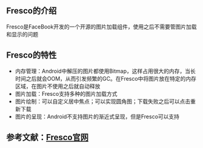 ## Fresco的介绍
Fresco是FaceBook开发的一个开源的图片加载组件，使用之后不需要管图片加载和显示的问题

## Fresco的特性
 - 内存管理：Android中解压的图片都使用Bitmap，这样占用很大的内存，当长时间之后就会OOM，从而引发频繁的GC。在Fresco中将图片放在特定的内存区域，在图片不使用之后就自动释放
 - 图片加载：Fresco支持多种的图片加载方式
 - 图片绘制：可以自定义居中焦点；可以实现圆角图；下载失败之后可以点击重新下载
 - 图片的呈现：Android不支持图片的渐近式呈现，但是Fresco可以支持

## 参考文献：[Fresco官网](https://www.fresco-cn.org/docs/index.html)
